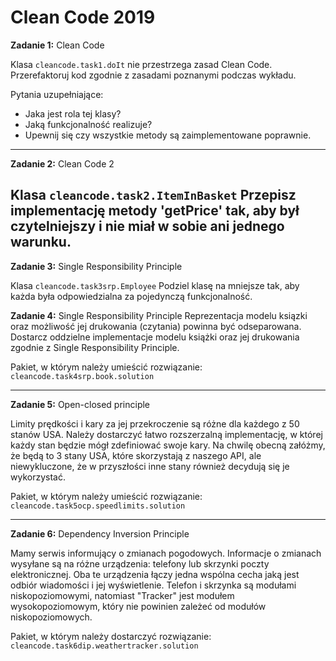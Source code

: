 # Clean Code 2019

**Zadanie 1:** Clean Code

Klasa `cleancode.task1.doIt` nie przestrzega zasad Clean Code. Przerefaktoruj kod zgodnie z zasadami poznanymi podczas wykładu.

Pytania uzupełniające:
- Jaka jest rola tej klasy? 
- Jaką funkcjonalność realizuje?
- Upewnij się czy wszystkie metody są zaimplementowane poprawnie.
---

**Zadanie 2:** Clean Code 2

Klasa `cleancode.task2.ItemInBasket`
Przepisz implementację metody 'getPrice' tak, aby był czytelniejszy 
i nie miał w sobie ani jednego warunku.
---

**Zadanie 3:** Single Responsibility Principle

Klasa `cleancode.task3srp.Employee`
Podziel klasę na mniejsze tak, aby każda była odpowiedzialna za pojedynczą funkcjonalność.


**Zadanie 4:** Single Responsibility Principle
Reprezentacja modelu ksiązki oraz możliwość jej drukowania (czytania) powinna być odseparowana. Dostarcz oddzielne implementacje modelu książki oraz 
jej drukowania zgodnie z Single Responsibility Principle. 

Pakiet, w którym należy umieścić rozwiązanie: `cleancode.task4srp.book.solution`

---

**Zadanie 5:** Open-closed principle

Limity prędkości i kary za jej przekroczenie są różne dla każdego z 50 stanów USA. Należy dostarczyć łatwo rozszerzalną implementację, w której każdy 
stan będzie mógł zdefiniować swoje kary. Na chwilę obecną załóżmy, że będą to 3 stany USA, które skorzystają z naszego API, ale niewykluczone, że w 
przyszłości inne stany również decydują się je wykorzystać.

Pakiet, w którym należy umieścić rozwiązanie: `cleancode.task5ocp.speedlimits.solution`

---



**Zadanie 6:** Dependency Inversion Principle

Mamy serwis informujący o zmianach pogodowych. Informacje o zmianach wysyłane są na różne urządzenia: telefony lub skrzynki poczty elektronicznej. Oba te urządzenia łączy jedna wspólna cecha jaką jest odbiór wiadomości i jej wyświetlenie. Telefon i skrzynka są modułami niskopoziomowymi, natomiast "Tracker" jest modułem wysokopoziomowym, który nie powinien zależeć od modułów niskopoziomowych.

Pakiet, w którym należy dostarczyć rozwiązanie: `cleancode.task6dip.weathertracker.solution`
